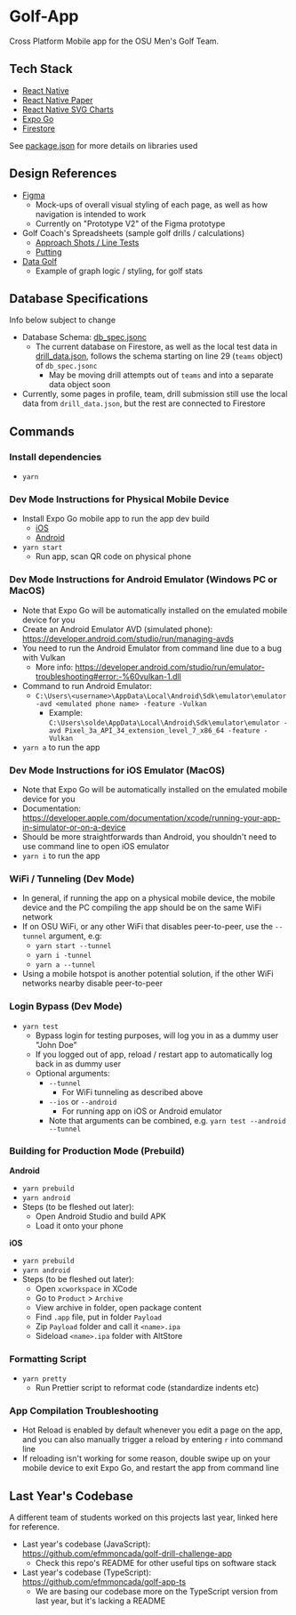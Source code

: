 # Golf-App

Cross Platform Mobile app for the OSU Men's Golf Team.

## Tech Stack

- [React Native](https://reactnative.dev/)
- [React Native Paper](https://reactnativepaper.com/)
- [React Native SVG Charts](https://www.npmjs.com/package/react-native-svg-charts)
- [Expo Go](https://expo.dev/)
- [Firestore](https://firebase.google.com/docs/firestore)

See [package.json](package.json) for more details on libraries used

## Design References

- [Figma](https://www.figma.com/file/8fP7vgmQ9kNhYeyFIS5guP/OSU-Golf-App-Prototype?type=design&node-id=1840%3A1676&mode=design&t=vQ8CIjrhrU7uoO9z-1)
  - Mock-ups of overall visual styling of each page, as well as how navigation is intended to work
  - Currently on "Prototype V2" of the Figma prototype
- Golf Coach's Spreadsheets (sample golf drills / calculations)
  - [Approach Shots / Line Tests](https://docs.google.com/spreadsheets/d/1ZufXjRCTzbIqJln_fJ5NDvNo0ahHIM-bkv9ZB8a6Drw/edit#gid=259638677)
  - [Putting](https://docs.google.com/spreadsheets/d/12gnHaMyzP0eGAi3MGVBYaG5obCJ0xri9d0RiqiWKfuA/edit#gid=865463318)
- [Data Golf](https://datagolf.com/player-profiles?dg_id=18841)
  - Example of graph logic / styling, for golf stats

## Database Specifications

Info below subject to change

- Database Schema: [db_spec.jsonc](db_spec.jsonc)
  - The current database on Firestore, as well as the local test data in [drill_data.json](drill_data.json), follows the schema starting on line 29 (`teams` object) of `db_spec.jsonc`
    - May be moving drill attempts out of `teams` and into a separate data object soon
- Currently, some pages in profile, team, drill submission still use the local data from `drill_data.json`, but the rest are connected to Firestore

## Commands

### Install dependencies

- `yarn`

### Dev Mode Instructions for Physical Mobile Device

- Install Expo Go mobile app to run the app dev build
  - [iOS](https://apps.apple.com/us/app/expo-go/id982107779)
  - [Android](https://play.google.com/store/apps/details?id=host.exp.exponent&hl=en_US&gl=US)
- `yarn start`
  - Run app, scan QR code on physical phone

### Dev Mode Instructions for Android Emulator (Windows PC or MacOS)

- Note that Expo Go will be automatically installed on the emulated mobile device for you
- Create an Android Emulator AVD (simulated phone): https://developer.android.com/studio/run/managing-avds
- You need to run the Android Emulator from command line due to a bug with Vulkan
  - More info: https://developer.android.com/studio/run/emulator-troubleshooting#error:-%60vulkan-1.dll
- Command to run Android Emulator:
  - `C:\Users\<username>\AppData\Local\Android\Sdk\emulator\emulator -avd <emulated phone name> -feature -Vulkan`
    - Example: `C:\Users\solde\AppData\Local\Android\Sdk\emulator\emulator -avd Pixel_3a_API_34_extension_level_7_x86_64 -feature -Vulkan`
- `yarn a` to run the app

### Dev Mode Instructions for iOS Emulator (MacOS)

- Note that Expo Go will be automatically installed on the emulated mobile device for you
- Documentation: https://developer.apple.com/documentation/xcode/running-your-app-in-simulator-or-on-a-device
- Should be more straightforwards than Android, you shouldn't need to use command line to open iOS emulator
- `yarn i` to run the app

### WiFi / Tunneling (Dev Mode)

- In general, if running the app on a physical mobile device, the mobile device and the PC compiling the app should be on the same WiFi network
- If on OSU WiFi, or any other WiFi that disables peer-to-peer, use the `--tunnel` argument, e.g:
  - `yarn start --tunnel`
  - `yarn i -tunnel`
  - `yarn a --tunnel`
- Using a mobile hotspot is another potential solution, if the other WiFi networks nearby disable peer-to-peer

### Login Bypass (Dev Mode)

- `yarn test`
  - Bypass login for testing purposes, will log you in as a dummy user "John Doe"
  - If you logged out of app, reload / restart app to automatically log back in as dummy user
  - Optional arguments:
    - `--tunnel`
      - For WiFi tunneling as described above
    - `--ios` or `--android`
      - For running app on iOS or Android emulator
    - Note that arguments can be combined, e.g. `yarn test --android --tunnel`

### Building for Production Mode (Prebuild)

**Android**

- `yarn prebuild`
- `yarn android`
- Steps (to be fleshed out later):
  - Open Android Studio and build APK
  - Load it onto your phone

**iOS**

- `yarn prebuild`
- `yarn android`
- Steps (to be fleshed out later):
  - Open `xcworkspace` in XCode
  - Go to `Product` > `Archive`
  - View archive in folder, open package content
  - Find `.app` file, put in folder `Payload`
  - Zip `Payload` folder and call it `<name>.ipa`
  - Sideload `<name>.ipa` folder with AltStore

### Formatting Script

- `yarn pretty`
  - Run Prettier script to reformat code (standardize indents etc)

### App Compilation Troubleshooting

- Hot Reload is enabled by default whenever you edit a page on the app, and you can also manually trigger a reload by entering `r` into command line
- If reloading isn't working for some reason, double swipe up on your mobile device to exit Expo Go, and restart the app from command line

## Last Year's Codebase

A different team of students worked on this projects last year, linked here for reference.

- Last year's codebase (JavaScript): https://github.com/efmmoncada/golf-drill-challenge-app
  - Check this repo's README for other useful tips on software stack
- Last year's codebase (TypeScript): https://github.com/efmmoncada/golf-app-ts
  - We are basing our codebase more on the TypeScript version from last year, but it's lacking a README
